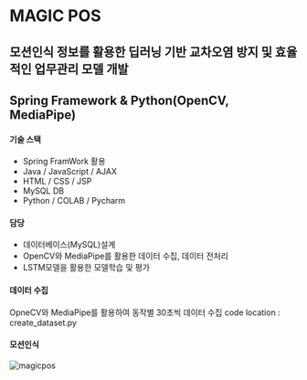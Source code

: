 # MAGIC POS
## 모션인식 정보를 활용한 딥러닝 기반 교차오염 방지 및 효율적인 업무관리 모델 개발
## Spring Framework & Python(OpenCV, MediaPipe)

#### 기술 스택
* Spring FramWork 활용
* Java / JavaScript / AJAX
* HTML / CSS / JSP
* MySQL DB
* Python / COLAB / Pycharm

#### 담당
* 데이터베이스(MySQL)설계
* OpenCV와 MediaPipe를 활용한 데이터 수집, 데이터 전처리
* LSTM모델을 활용한 모델학습 및 평가

#### 데이터 수집
OpneCV와 MediaPipe를 활용하여 동작별 30초씩 데이터 수집
code location : create_dataset.py

#### 모션인식
![magicpos](https://github.com/baekjaeseok/magicpos/assets/133929822/42c7e6a0-fa7a-4578-82a8-88f417a6812c)

  
